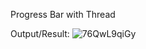 Progress Bar with Thread

Output/Result:
![76QwL9qiGy](https://user-images.githubusercontent.com/80587352/114291651-c2a3ab00-9abb-11eb-86b7-b38fa60e605a.gif)
